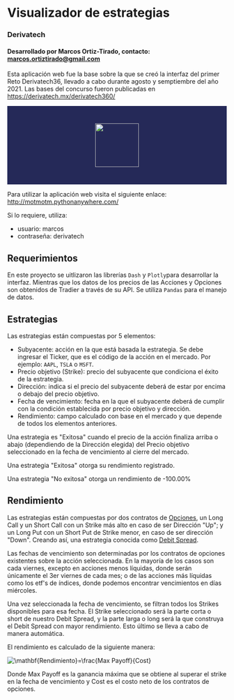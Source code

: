 # Visualizador de estrategias

### Derivatech
#### Desarrollado por Marcos Ortiz-Tirado, contacto: marcos.ortiztirado@gmail.com

Esta aplicación web fue la base sobre la que se creó la interfaz del primer Reto Derivatech36, llevado a cabo durante agosto y semptiembre del año 2021.
Las bases del concurso fueron publicadas en https://derivatech.mx/derivatech360/


<div style="background-color:rgba(37, 41, 88); text-align:center; vertical-align: middle; padding:40px 0;">
<img src = "https://derivatech.mx/derivatech360/assets/images/derivatech360.png" height = "100" align = "center"/>
</div>


Para utilizar la aplicación web visita el siguiente enlace: http://motmotm.pythonanywhere.com/

Si lo requiere, utiliza:
* usuario: marcos
* contraseña: derivatech

## Requerimientos

En este proyecto se uitlizaron las librerías `Dash` y `Plotly`para desarrollar la interfaz. Mientras que los datos de los precios de las Acciones y Opciones son obtenidos de Tradier a través de su API.
Se utiliza `Pandas` para el manejo de datos.


## Estrategias

Las estrategias están compuestas por 5 elementos:
* Subyacente: acción en la que está basada la estrategia. Se debe ingresar el Ticker, que es el código de la acción en el mercado. Por ejemplo: `AAPL`, `TSLA` o `MSFT`.
* Precio objetivo (Strike): precio del subyacente que condiciona el éxito de la estrategia.
* Dirección: indica si el precio del subyacente deberá de estar por encima o debajo del precio objetivo.
* Fecha de vencimiento: fecha en la que el subyacente deberá de cumplir con la condición establecida por precio objetivo y dirección.
* Rendimiento: campo calculado con base en el mercado y que depende de todos los elementos anteriores.

Una estrategia es "Exitosa" cuando el precio de la acción finaliza arriba o abajo (dependiendo de la Dirección elegida) del Precio objetivo seleccionado en la fecha de vencimiento al cierre del mercado.

Una estrategia "Exitosa" otorga su rendimiento registrado.

Una estrategia "No exitosa" otorga un rendimiento de -100.00%

## Rendimiento

Las estrategias están compuestas por dos contratos de [Opciones](https://www.investopedia.com/terms/o/optionscontract.asp), un Long Call y un Short Call con un Strike más alto en caso de ser Dirección "Up"; y un Long Put con un Short Put de Strike menor, en caso de ser dirección "Down". Creando así, una estrategia conocida como [Debit Spread](https://www.investopedia.com/terms/d/debitspread.asp). 

Las fechas de vencimiento son determinadas por los contratos de opciones existentes sobre la acción seleccionada. En la mayoría de los casos son cada viernes, excepto en acciones menos líquidas, donde serán únicamente el 3er viernes de cada mes; o de las acciones más líquidas como los etf's de índices, donde podemos encontrar vencimientos en días miércoles.

Una vez seleccionada la fecha de vencimiento, se filtran todos los Strikes disponibles para esa fecha. El Strike seleccionado será la parte corta o short de nuestro Debit Spread, y la parte larga o long será la que construya el Debit Spread con mayor rendimiento. Esto último se lleva a cabo de manera automática.

El rendimiento es calculado de la siguiente manera:

<img src="https://latex.codecogs.com/svg.image?\mathbf{Rendimiento}=\frac{Max&space;Payoff}{Cost}" title="\mathbf{Rendimiento}=\frac{Max Payoff}{Cost}" />

Donde Max Payoff es la ganancia máxima que se obtiene al superar el strike en la fecha de vencimiento y Cost es el costo neto de los contratos de opciones.


